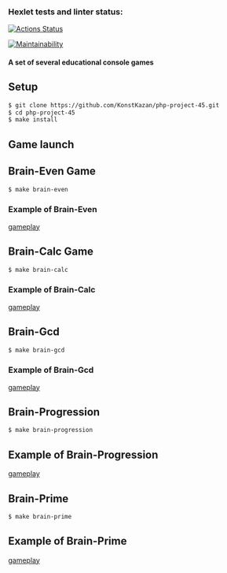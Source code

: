 ### Hexlet tests and linter status:
[![Actions Status](https://github.com/KonstKazan/php-project-45/actions/workflows/hexlet-check.yml/badge.svg)](https://github.com/KonstKazan/php-project-45/actions)

[![Maintainability](https://api.codeclimate.com/v1/badges/34bcc16504e3e72e51cc/maintainability)](https://codeclimate.com/github/KonstKazan/php-project-45/maintainability)  


#### A set of several educational console games #

## Setup
```sh
$ git clone https://github.com/KonstKazan/php-project-45.git
$ cd php-project-45
$ make install
```

## Game launch

## Brain-Even Game
```sh
$ make brain-even
```
### Example of Brain-Even  
[gameplay](https://asciinema.org/a/mGF8dPLssoZSTRpPYLYwaILDx)


## Brain-Calc Game
```sh
$ make brain-calc
```
### Example of Brain-Calc  
[gameplay](https://asciinema.org/a/kIx1wSIFH06d49JidKY5YRWNe)


## Brain-Gcd
```sh
$ make brain-gcd
```
### Example of Brain-Gcd  
[gameplay](https://asciinema.org/a/t3FFQwell1uX6Q4KRu6UAiWDq)


## Brain-Progression
```sh
$ make brain-progression
```
## Example of Brain-Progression  
[gameplay](https://asciinema.org/a/VSKVVKbxNowYN6T4oWGh2x39x)


## Brain-Prime
```sh
$ make brain-prime
```
## Example of Brain-Prime  
[gameplay](https://asciinema.org/a/Q4n336KV81iuQjc2ngauG31NW)



